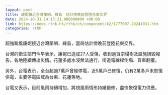 ```yaml
---
layout: post
title: 康妮接近台灣蘭嶼、綠島　估計傍晚前登陸花東交界
date: 2024-10-31 14:13:21.000000000 +08:00
link: https://news.rthk.hk/rthk/ch/component/k2/1777007-20241031.htm
categories: rthk
---
```


超強颱風康妮接近台灣蘭嶼、綠島，當局估計傍晚前登陸花東交界。

台灣的衛生部門今早表示，康妮已造成27人受傷，收到過百宗塌樹及設施損毀報告。各地陸續傳出災情。花蓮多處水浸無法通行，街道電線桿倒塌、貨車翻覆。

另外，台電表示，全台超過7萬戶曾經停電，近5萬戶已修復，仍有2萬多戶未恢復供電，主要停電區域為台東、花蓮等地。

台電又表示，目前風雨持續增加，將視風雨情形持續搶修，盡快恢復電力供應。
